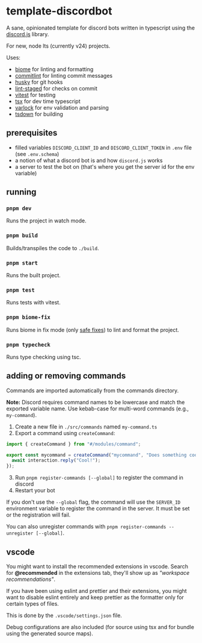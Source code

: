 # template-discordbot

A sane, opinionated template for discord bots written in typescript using the [discord.js](https://discord.js.org/#/) library.

For new, node lts (currently v24) projects.

Uses:

- [biome](https://github.com/biomejs/biome) for linting and formatting
- [commitlint](https://github.com/conventional-changelog/commitlint) for linting commit messages
- [husky](https://github.com/typicode/husky) for git hooks
- [lint-staged](https://github.com/lint-staged/lint-staged) for checks on commit
- [vitest](https://github.com/vitest-dev/vitest) for testing
- [tsx](https://github.com/privatenumber/tsx) for dev time typescript
- [varlock](https://github.com/dmno-dev/varlock) for env validation and parsing
- [tsdown](https://github.com/rolldown/tsdown) for building

## prerequisites

- filled variables `DISCORD_CLIENT_ID` and `DISCORD_CLIENT_TOKEN` in `.env` file (see `.env.schema`)
- a notion of what a discord bot is and how `discord.js` works
- a server to test the bot on (that's where you get the server id for the env variable)

## running

### `pnpm dev`

Runs the project in watch mode.

### `pnpm build`

Builds/transpiles the code to `./build`.

### `pnpm start`

Runs the built project.

### `pnpm test`

Runs tests with vitest.

### `pnpm biome-fix`

Runs biome in fix mode (only [safe fixes](https://biomejs.dev/linter/#safe-fixes)) to lint and format the project.

### `pnpm typecheck`

Runs type checking using tsc.

## adding or removing commands

Commands are imported automatically from the commands directory.

**Note:** Discord requires command names to be lowercase and match the exported variable name. Use kebab-case for multi-word commands (e.g., `my-command`).

1. Create a new file in `./src/commands` named `my-command.ts`
2. Export a command using `createCommand`:

```ts
import { createCommand } from "#/modules/command";

export const mycommand = createCommand("mycommand", "Does something cool", async (interaction) => {
  await interaction.reply("Cool!");
});
```

3. Run `pnpm register-commands [--global]` to register the command in discord
4. Restart your bot

If you don't use the `--global` flag, the command will use the `SERVER_ID` environment variable to register the command in the server. It must be set or the registration will fail.

You can also unregister commands with `pnpm register-commands --unregister [--global]`.

## vscode

You might want to install the recommended extensions in vscode. Search for **@recommended** in the extensions tab, they'll show up as _"workspace recommendations"_.

If you have been using eslint and prettier and their extensions, you might want to disable eslint entirely and keep prettier as the formatter only for certain types of files.

This is done by the `.vscode/settings.json` file.

Debug configurations are also included (for source using tsx and for bundle using the generated source maps).

